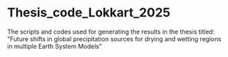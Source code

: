 # Thesis_code_Lokkart_2025
The scripts and codes used for generating the results in the thesis titled: "Future shifts in global precipitation sources for drying and wetting regions in multiple Earth System Models"
